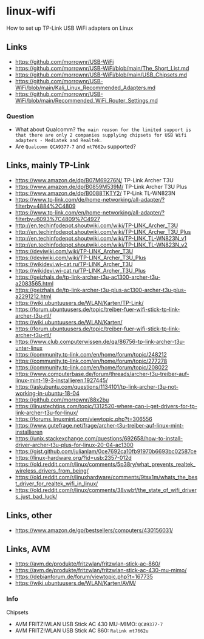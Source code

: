 # linux-wifi
How to set up TP-Link USB WiFi adapters on Linux

## Links
- https://github.com/morrownr/USB-WiFi
- https://github.com/morrownr/USB-WiFi/blob/main/The_Short_List.md
- https://github.com/morrownr/USB-WiFi/blob/main/USB_Chipsets.md
- https://github.com/morrownr/USB-WiFi/blob/main/Kali_Linux_Recommended_Adapters.md
- https://github.com/morrownr/USB-WiFi/blob/main/Recommended_WiFi_Router_Settings.md

### Question
- What about Qualcomm? `The main reason for the limited support is that there are only 2 companies supplying chipsets for USB Wifi adapters - Mediatek and Realtek.`
- Are `Qualcomm QCA9377-7` and `mt7662u` supported?

## Links, mainly TP-Link
- https://www.amazon.de/dp/B07M69276N/ TP-Link Archer T3U
- https://www.amazon.de/dp/B0859M539M/ TP-Link Archer T3U Plus
- https://www.amazon.de/dp/B0088TKTY2/ TP-Link TL-WN823N
- https://www.tp-link.com/de/home-networking/all-adapter/?filterby=4884%2C4809
- https://www.tp-link.com/en/home-networking/all-adapter/?filterby=6093%7C4809%7C4927
- http://en.techinfodepot.shoutwiki.com/wiki/TP-LINK_Archer_T3U
- http://en.techinfodepot.shoutwiki.com/wiki/TP-LINK_Archer_T3U_Plus
- http://en.techinfodepot.shoutwiki.com/wiki/TP-LINK_TL-WN823N_v1
- http://en.techinfodepot.shoutwiki.com/wiki/TP-LINK_TL-WN823N_v2
- https://deviwiki.com/wiki/TP-LINK_Archer_T3U
- https://deviwiki.com/wiki/TP-LINK_Archer_T3U_Plus
- https://wikidevi.wi-cat.ru/TP-LINK_Archer_T3U
- https://wikidevi.wi-cat.ru/TP-LINK_Archer_T3U_Plus
- https://geizhals.de/tp-link-archer-t3u-ac1300-archer-t3u-a2083565.html
- https://geizhals.de/tp-link-archer-t3u-plus-ac1300-archer-t3u-plus-a2291212.html
- https://wiki.ubuntuusers.de/WLAN/Karten/TP-Link/
- https://forum.ubuntuusers.de/topic/treiber-fuer-wifi-stick-tp-link-archer-t3u-rtl/
- https://wiki.ubuntuusers.de/WLAN/Karten/
- https://forum.ubuntuusers.de/topic/treiber-fuer-wifi-stick-tp-link-archer-t3u-rtl/
- https://www.club.computerwissen.de/qa/86756-tp-link-archer-t3u-unter-linux
- https://community.tp-link.com/en/home/forum/topic/248212
- https://community.tp-link.com/en/home/forum/topic/277278
- https://community.tp-link.com/en/home/forum/topic/208022
- https://www.computerbase.de/forum/threads/archer-t3u-treiber-auf-linux-mint-19-3-installieren.1927445/
- https://askubuntu.com/questions/1134101/tp-link-archer-t3u-not-working-in-ubuntu-18-04
- https://github.com/morrownr/88x2bu
- https://linustechtips.com/topic/1312520-where-can-i-get-drivers-for-tp-link-archer-t3u-for-linux/
- https://forums.linuxmint.com/viewtopic.php?t=306556
- https://www.gutefrage.net/frage/archer-t3u-treiber-auf-linux-mint-installieren
- https://unix.stackexchange.com/questions/692658/how-to-install-driver-archer-t3u-plus-for-linux-20-04-ac1300
- https://gist.github.com/julianlam/0ce7692ca10fb91970b6693bc02587ce
- https://linux-hardware.org/?id=usb:2357-012d
- https://old.reddit.com/r/linux/comments/5p38ry/what_prevents_realtek_wireless_drivers_from_being/
- https://old.reddit.com/r/linuxhardware/comments/9tsx1m/whats_the_best_driver_for_realtek_wifi_in_linux/
- https://old.reddit.com/r/linux/comments/38vwbf/the_state_of_wifi_drivers_just_bad_luck/

## Links, other
- https://www.amazon.de/gp/bestsellers/computers/430156031/

## Links, AVM
- https://avm.de/produkte/fritzwlan/fritzwlan-stick-ac-860/
- https://avm.de/produkte/fritzwlan/fritzwlan-stick-ac-430-mu-mimo/
- https://debianforum.de/forum/viewtopic.php?t=167735
- https://wiki.ubuntuusers.de/WLAN/Karten/AVM/

### Info
Chipsets
- AVM FRITZ!WLAN USB Stick AC 430 MU-MIMO: `QCA9377-7`
- AVM FRITZ!WLAN USB Stick AC 860: `Ralink mt7662u`
